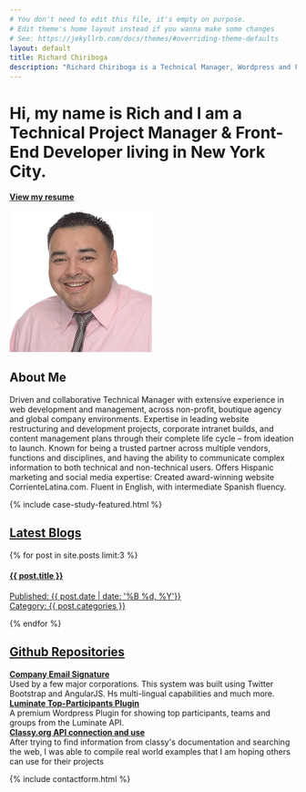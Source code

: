 ```yaml
---
# You don't need to edit this file, it's empty on purpose.
# Edit theme's home layout instead if you wanna make some changes
# See: https://jekyllrb.com/docs/themes/#overriding-theme-defaults
layout: default
title: Richard Chiriboga
description: "Richard Chiriboga is a Technical Manager, Wordpress and Front-End Developer based out of New York City."
---
```

<div class="jumbotron">
  <div class="container text-center">
    <h1>Hi, my name is Rich and I am a <span>Technical Project Manager</span> &amp; <span>Front-End Developer</span> living in New York City.</h1>
  </div>
</div>




<section class="subtron resume">
  <div class="container">
    <div class="row">
      <div class="col-lg-12 col-md-12 col-sm-12 col-xs-12 text-center">
        <p><a class="btn btn-info btn-lg btn-rc" href="/resume/Richard.Chiriboga.Resume.pdf" target="_blank"><strong>View my resume</strong></a></p>
      </div>
    </div>
  </div>
</section>
<section id="aboutme">
  <div class="container">
    <div class="row">
      <div class="col-lg-5 col-md-4 col-sm-3 col-xs-12">
        <img class="img-responsive img-circle center-block" src="img/richard-chiriboga-250.jpg" alt="Richard Chiriboga">
      </div>
      <div class="col-lg-7 col-md-8 col-sm-9 col-xs-12 bio">
          <h2>About Me</h2>
          <p>Driven and collaborative Technical Manager with extensive experience in web development and management, across non-profit, boutique agency and global company environments. Expertise in leading website restructuring and development projects, corporate intranet builds, and content management plans through their complete life cycle – from ideation to launch. Known for being a trusted partner across multiple vendors, functions and disciplines, and having the ability to communicate complex information to both technical and non-technical users. Offers Hispanic marketing and social media expertise: Created award-winning website CorrienteLatina.com. Fluent in English, with intermediate Spanish fluency.</p>
      </div>
    </div>
  </div>
</section>


{% include case-study-featured.html %}

<section class="bt">
  <div class="container">
    <div class="row">
      <div class="col-lg-12 col-md-12 col-sm-12 col-xs-12">
        <h2><a href="/blog/">Latest Blogs</a></h2>
      </div>
    </div>
    <div class="row">
      {% for post in site.posts limit:3 %}
        <div class="col-lg-4 col-md-4 col-sm-4 col-xs-12">
          <div class="blog-box">
            <a href="{{ site.baseurl }}{{ post.url }}" class="well well-sm {{ post.categories }}">
              <h4>{{ post.title }}</h4>
              <div class="entry">
                <p>Published: {{ post.date | date: '%B %d, %Y'}}<br/> Category: {{ post.categories }}</p>
              </div>
            </a>
          </div>
        </div>
      {% endfor %}
    </div>
  </div>
</section>

<section class="bt">
  <div class="container">
    <div class="row">
      <div class="col-lg-12 col-md-12 col-sm-12 col-xs-12">
        <h2><a href="https://github.com/chiriboga">Github Repositories</a></h2>
      </div>
    </div>
    <div class="row">
      <div class="col-lg-4 col-md-4 col-sm-4 col-xs-12">
        <div class="media">
          <div class="media-left hidden-xs">
            <a href="https://github.com/chiriboga/company-email-signature"><i class="fa fa-envelope fa-6" aria-hidden="true"></i></a>
          </div>
          <div class="media-body">
            <a href="https://github.com/chiriboga/company-email-signature"><strong>Company Email Signature</strong></a><br/>Used by a few major corporations. This system was built using Twitter Bootstrap and AngularJS. Hs multi-lingual capabilities and much more.
          </div>
        </div>
      </div>
      <div class="col-lg-4 col-md-4 col-sm-4 col-xs-12">
        <div class="media">
          <div class="media-left hidden-xs">
            <a href="https://github.com/chiriboga/top-participants"><i class="fa fa-wordpress fa-6" aria-hidden="true"></i></a>
          </div>
          <div class="media-body">
            <a href="https://github.com/chiriboga/top-participants"><strong>Luminate Top-Participants Plugin</strong></a><br/>A premium Wordpress Plugin for showing top participants, teams and groups from the Luminate API.
          </div>
        </div>
      </div>
      <div class="col-lg-4 col-md-4 col-sm-4 col-xs-12">
        <div class="media">
          <div class="media-left hidden-xs">
            <a href="https://github.com/chiriboga/classy-org-api-v2"><i class="fa fa-github fa-6" aria-hidden="true"></i></a>
          </div>
          <div class="media-body">
            <a href="https://github.com/chiriboga/classy-org-api-v2"><strong>Classy.org API connection and use</strong></a><br/>After trying to find information from classy's documentation and searching the web, I was able to compile real world examples that I am hoping others can use for their projects
          </div>
        </div>
      </div>
    </div>
  </div>
</section>



{% include contactform.html %}